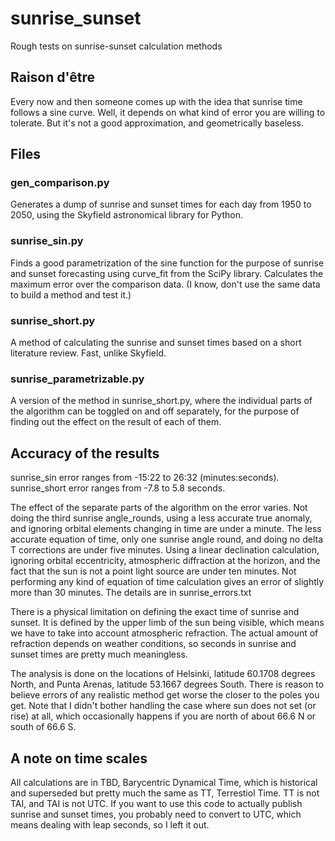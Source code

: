 # sunrise_sunset
Rough tests on sunrise-sunset calculation methods

## Raison d'être

Every now and then someone comes up with the idea that sunrise time follows a sine curve. Well, it depends on what kind of error you are willing to tolerate. But it's not a good approximation, and geometrically baseless.

## Files

### gen_comparison.py

Generates a dump of sunrise and sunset times for each day from 1950 to 2050, using the Skyfield astronomical library for Python.

### sunrise_sin.py

Finds a good parametrization of the sine function for the purpose of sunrise and sunset forecasting using curve_fit from the SciPy library. Calculates the maximum error over the comparison data. (I know, don't use the same data to build a method and test it.)

### sunrise_short.py

A method of calculating the sunrise and sunset times based on a short literature review. Fast, unlike Skyfield.

### sunrise_parametrizable.py

A version of the method in sunrise_short.py, where the individual parts of the algorithm can be toggled on and off separately, for the purpose of finding out the effect on the result of each of them.

## Accuracy of the results

sunrise_sin error ranges from -15:22 to 26:32 (minutes:seconds). sunrise_short error ranges from -7.8 to 5.8 seconds.

The effect of the separate parts of the algorithm on the error varies. Not doing the third sunrise angle_rounds, using a less accurate true anomaly, and ignoring orbital elements changing in time are under a minute. The less accurate equation of time, only one sunrise angle round, and doing no delta T corrections are under five minutes. Using a linear declination calculation, ignoring orbital eccentricity, atmospheric diffraction at the horizon, and the fact that the sun is not a point light source are under ten minutes. Not performing any kind of equation of time calculation gives an error of slightly more than 30 minutes. The details are in sunrise_errors.txt

There is a physical limitation on defining the exact time of sunrise and sunset. It is defined by the upper limb of the sun being visible, which means we have to take into account atmospheric refraction. The actual amount of refraction depends on weather conditions, so seconds in sunrise and sunset times are pretty much meaningless.

The analysis is done on the locations of Helsinki, latitude 60.1708 degrees North, and Punta Arenas, latitude 53.1667 degrees South. There is reason to believe errors of any realistic method get worse the closer to the poles you get. Note that I didn't bother handling the case where sun does not set (or rise) at all, which occasionally happens if you are north of about 66.6 N or south of 66.6 S.

## A note on time scales

All calculations are in TBD, Barycentric Dynamical Time, which is historical and superseded but pretty much the same as TT, Terrestiol Time. TT is not TAI, and TAI is not UTC. If you want to use this code to actually publish sunrise and sunset times, you probably need to convert to UTC, which means dealing with leap seconds, so I left it out.
